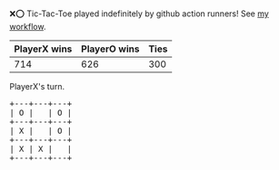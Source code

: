 :x::o: Tic-Tac-Toe played indefinitely by github action runners! See [my workflow](.github/workflows/play.yaml).

|PlayerX wins|PlayerO wins|Ties|
|-|-|-|
|714|626|300|

PlayerX's turn.

<pre>
+---+---+---+
| O |   | O |
+---+---+---+
| X |   | O |
+---+---+---+
| X | X |   |
+---+---+---+
</pre>